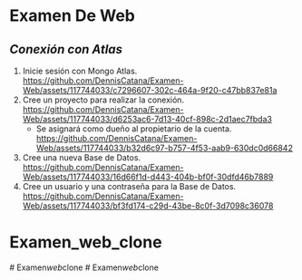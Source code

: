 # Examen De Web

## _Conexión con Atlas_
1. Inicie sesión con Mongo Atlas.<br>
   https://github.com/DennisCatana/Examen-Web/assets/117744033/c7296607-302c-464a-9f20-c47bb837e81a<br>
2. Cree un proyecto para realizar la conexión.<br>
   https://github.com/DennisCatana/Examen-Web/assets/117744033/d6253ac6-7d13-40cf-898c-2d1aec7fbda3<br>
   * Se asignará como dueño al propietario de la cuenta.<br>
   https://github.com/DennisCatana/Examen-Web/assets/117744033/b32d6c97-b757-4f53-aab9-630dc0d66842<br>
3. Cree una nueva Base de Datos.<br>
   https://github.com/DennisCatana/Examen-Web/assets/117744033/16d66f1d-d443-404b-bf0f-30dfd46b7889<br>
4. Cree un usuario y una contraseña para la Base de Datos.<br>
   https://github.com/DennisCatana/Examen-Web/assets/117744033/bf3fd174-c29d-43be-8c0f-3d7098c36078


   


# Examen_web_clone
#   E x a m e n _ w e b _ c l o n e 
 
 #   E x a m e n _ w e b _ c l o n e 
 
 
